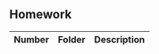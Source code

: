 ## Homework

| Number | Folder       | Description                               |
| :----: | ------------ | ----------------------------------------- |